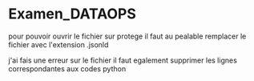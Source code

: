 # Examen_DATAOPS

pour pouvoir ouvrir le fichier sur protege il faut au pealable remplacer le fichier avec l'extension .jsonld

j'ai fais une erreur sur le fichier il faut egalement supprimer les lignes correspondantes aux codes python
